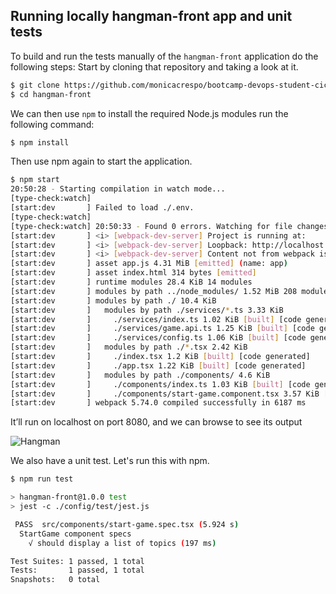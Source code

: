 ## Running locally hangman-front app and unit tests

To build and run the tests manually of the `hangman-front` application do the following steps:
Start by cloning that repository and taking a look at it.

```bash
$ git clone https://github.com/monicacrespo/bootcamp-devops-student-cicd.git
$ cd hangman-front
```

We can then use `npm` to install the required Node.js modules run the following command:
```bash
$ npm install
```
Then use npm again to start the application. 

```bash
$ npm start
20:50:28 - Starting compilation in watch mode...
[type-check:watch] 
[start:dev       ] Failed to load ./.env.
[type-check:watch] 
[type-check:watch] 20:50:33 - Found 0 errors. Watching for file changes.
[start:dev       ] <i> [webpack-dev-server] Project is running at:
[start:dev       ] <i> [webpack-dev-server] Loopback: http://localhost:8080/, http://127.0.0.1:8080/
[start:dev       ] <i> [webpack-dev-server] Content not from webpack is served from 'C:\_gitrepos\bootcamp-devops-student-cicd\hangman-front\public' directory
[start:dev       ] asset app.js 4.31 MiB [emitted] (name: app)
[start:dev       ] asset index.html 314 bytes [emitted]
[start:dev       ] runtime modules 28.4 KiB 14 modules
[start:dev       ] modules by path ../node_modules/ 1.52 MiB 208 modules
[start:dev       ] modules by path ./ 10.4 KiB
[start:dev       ]   modules by path ./services/*.ts 3.33 KiB
[start:dev       ]     ./services/index.ts 1.02 KiB [built] [code generated]
[start:dev       ]     ./services/game.api.ts 1.25 KiB [built] [code generated]
[start:dev       ]     ./services/config.ts 1.06 KiB [built] [code generated]
[start:dev       ]   modules by path ./*.tsx 2.42 KiB
[start:dev       ]     ./index.tsx 1.2 KiB [built] [code generated]
[start:dev       ]     ./app.tsx 1.22 KiB [built] [code generated]
[start:dev       ]   modules by path ./components/ 4.6 KiB
[start:dev       ]     ./components/index.ts 1.03 KiB [built] [code generated]
[start:dev       ]     ./components/start-game.component.tsx 3.57 KiB [built] [code generated]
[start:dev       ] webpack 5.74.0 compiled successfully in 6187 ms
```

It’ll run on localhost on port 8080, and we can browse to see its output

![Hangman](hangman-front-locally.JPG)

We also have a unit test. Let's run this with npm.

```bash
$ npm run test

> hangman-front@1.0.0 test
> jest -c ./config/test/jest.js

 PASS  src/components/start-game.spec.tsx (5.924 s)
  StartGame component specs
    √ should display a list of topics (197 ms)

Test Suites: 1 passed, 1 total
Tests:       1 passed, 1 total
Snapshots:   0 total
```